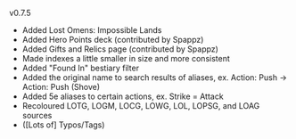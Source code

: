 v0.7.5

- Added Lost Omens: Impossible Lands
- Added Hero Points deck (contributed by Spappz)
- Added Gifts and Relics page (contributed by Spappz)
- Made indexes a little smaller in size and more consistent
- Added "Found In" bestiary filter
- Added the original name to search results of aliases, ex. Action: Push -> Action: Push (Shove)
- Added 5e aliases to certain actions, ex. Strike = Attack
- Recoloured LOTG, LOGM, LOCG, LOWG, LOL, LOPSG, and LOAG sources
- ([Lots of] Typos/Tags)
